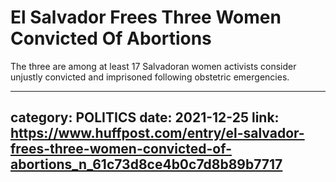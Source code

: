 # El Salvador Frees Three Women Convicted Of Abortions

The three are among at least 17 Salvadoran women activists consider unjustly convicted and imprisoned following obstetric emergencies.

---
category: POLITICS
date: 2021-12-25
link: https://www.huffpost.com/entry/el-salvador-frees-three-women-convicted-of-abortions_n_61c73d8ce4b0c7d8b89b7717
---
